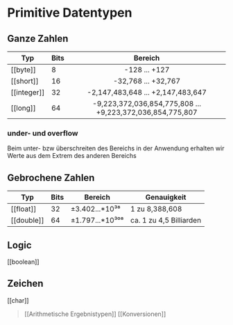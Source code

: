 # Primitive Datentypen
## Ganze Zahlen
|Typ|Bits|Bereich|
|---|---|---|
|[[byte]]|8|<center>-128 ... +127</center>
|[[short]]|16|<center>-32,768 ... +32,767</center>
|[[integer]]|32|<center>-2,147,483,648 ... +2,147,483,647</center>
|[[long]]|64|<center>-9,223,372,036,854,775,808 ... +9,223,372,036,854,775,807</center>

### under- und overflow
Beim unter- bzw überschreiten des Bereichs in der Anwendung erhalten wir Werte aus dem Extrem des anderen Bereichs

## Gebrochene Zahlen
Typ|Bits|Bereich|Genauigkeit
|---|---|---|---|
|[[float]]|32|±3.402...\*10³⁸|1 zu 8,388,608
|[[double]]|64|±1.797...\*10³⁰⁸|ca. 1 zu 4,5 Billiarden
## Logic
[[boolean]]
## Zeichen
[[char]]
>[[Arithmetische Ergebnistypen]]
>[[Konversionen]]